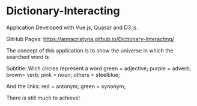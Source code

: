 # Dictionary-Interacting
Application Developed with Vue.js, Quasar and D3.js.

GitHub Pages: https://annacristyna.github.io/Dictionary-Interacting/

The concept of this application is to show the universe in which the searched word is

Subtitle: 
Wich circles represent a word
green = adjective;
purple = adverb;
brown= verb;
pink = noun;
others = steelblue;

And the links:
red = antonym;
green = synonym;


There is still much to achieve!


